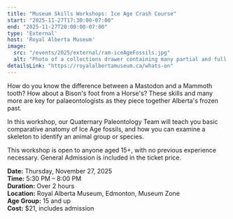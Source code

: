 ```yaml
---
title: "Museum Skills Workshops: Ice Age Crash Course"
start: "2025-11-27T17:30:00-07:00"
end: "2025-11-27T20:00:00-07:00"
type: 'External'
host: 'Royal Alberta Museum'
image:
  src: "/events/2025/external/ram-iceAgeFossils.jpg"
  alt: "Photo of a collections drawer containing many partial and full samples of ice age animal fossils and bones"
detailsLink: "https://royalalbertamuseum.ca/whats-on"
---
```


How do you know the difference between a Mastodon and a Mammoth tooth? How about a Bison's foot from a Horse's? These skills and many more are key for palaeontologists as they piece together Alberta's frozen past.

In this workshop, our Quaternary Paleontology Team will teach you basic comparative anatomy of Ice Age fossils, and how you can examine a skeleton to identify an animal group or species.

This workshop is open to anyone aged 15+, with no previous experience necessary. General Admission is included in the ticket price.

**Date:** Thursday, November 27, 2025  
**Time:** 5:30 PM – 8:00 PM  
**Duration:** Over 2 hours  
**Location:** Royal Alberta Museum, Edmonton, Museum Zone  
**Age Group:** 15 and up  
**Cost:** $21, includes admission